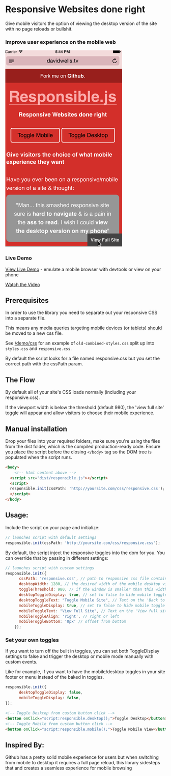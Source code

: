 # Responsive Websites done right

Give mobile visitors the option of viewing the desktop version of the site with no page reloads or bullshit.

### Improve user experience on the mobile web

![Responsible demo](/demo/img/responsible.gif "Give visitors a view preference")

### Live Demo

[View Live Demo](http://davidwells.tv/code/responsible/) - emulate a mobile browser with devtools or view on your phone

[Watch the Video](https://www.youtube.com/watch?v=VtSvk8xnmBE)

## Prerequisites

In order to use the library you need to separate out your responsive CSS into a separate file.

This means any media queries targeting mobile devices (or tablets) should be moved to a new css file.

See [/demo/css](/demo/css) for an example of `old-combined-styles.css` split up into `styles.css` and `responsive.css`.

By default the script looks for a file named responsive.css but you set the correct path with the cssPath param.

## The Flow

By default all of your site's CSS loads normally (including your responsive.css).

If the viewport width is below the threshold (default 980), the 'view full site' toggle will appear and allow visitors to choose their mobile experience.

## Manual installation

Drop your files into your required folders, make sure you're using the files from the dist folder, which is the compiled production-ready code. Ensure you place the script before the closing ``</body>`` tag so the DOM tree is populated when the script runs.

```html
<body>
    <!-- html content above -->
  <script src="dist/responsible.js"></script>
  <script>
  responsible.init(cssPath: 'http://yoursite.com/css/responsive.css');
  </script>
</body>
```

## Usage:

Include the script on your page and initialize:

```js
// launches script with default settings
responsible.init(cssPath: 'http://yoursite.com/css/responsive.css');
```

By default, the script inject the responsive toggles into the dom for you. You can override that by passing in different settings:

```js
// launches script with custom settings
responsible.init({
      cssPath: 'responsive.css', // path to responsive css file containing media queries
      desktopWidth: 1280, // the desired width of the mobile desktop view
      toggleThreshold: 980, // if the window is smaller than this width, the mobile toggle will display
      desktopToggleDisplay: true, // set to false to hide mobile toggle
      desktopToggleText: "Toggle Mobile Site", // Text on the 'Back to mobile' Toggle
      mobileToggleDisplay: true, // set to false to hide mobile toggle
      mobileToggleText: "View Full Site", // Text on the 'View full site' Toggle
      mobileToggleAlign: 'right', // right or left
      mobileToggleBottom: '0px' // offset from bottom
    });
```

### Set your own toggles

If you want to turn off the built in toggles, you can set both ToggleDisplay settings to false and trigger the desktop or mobile mode manually with custom events.

Like for example, if you want to have the mobile/desktop toggles in your site footer or menu instead of the baked in toggles.

```js
responsible.init({
      desktopToggleDisplay: false,
      mobileToggleDisplay: false,
});
```

```html
<!-- Toggle Desktop from custom button click -->
<button onClick="script:responsible.desktop();">Toggle Desktop</button>
<!-- Toggle Mobile from custom button click -->
<button onClick="script:responsible.mobile();">Toggle Mobile View</button>
```

## Inspired By:

Github has a pretty solid mobile experience for users but when switching from mobile to desktop it requires a full page reload, this library sidesteps that and creates a seamless experience for mobile browsing

